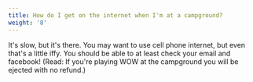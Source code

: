 ```yaml
---
title: How do I get on the internet when I'm at a campground?
weight: '8'
---
```

It's slow, but it's there. You may want to use cell phone internet, but even that's a little iffy. You should be able to at least check your email and facebook!
(Read: If you're playing WOW at the campground you will be ejected with no refund.)
